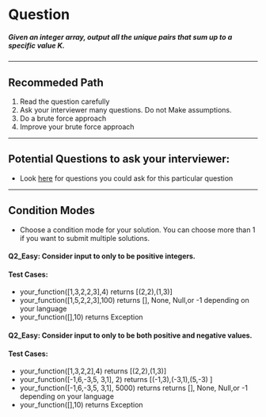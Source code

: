 # Question
##### Given  an integer array, output all the unique pairs that sum up to a specific value K.<br>

____
## Recommeded Path
1. Read the question carefully
2. Ask your interviewer many questions. Do not Make assumptions.
3. Do a brute force approach
4. Improve your brute force approach

____
## Potential Questions to ask your interviewer:
  * Look [here](https://github.com/algorithms-21/Interview_problems/blob/master/IQ_2/Q1_Extracting_Information.md) for questions you could ask for this particular question

_____
## Condition Modes
* Choose a condition mode for your solution. You can choose more than 1 if you want to submit multiple solutions.

#### Q2_Easy: Consider input to only to be positive integers.
#### Test Cases:

* your_function([1,3,2,2,3],4) returns [(2,2),(1,3)]
* your_function([1,5,2,2,3],100) returns [], None, Null,or -1 depending on your language
* your_function([],10) returns Exception



#### Q2_Easy: Consider input to only to be both positive and negative values.
#### Test Cases:
* your_function([1,3,2,2],4) returns [(2,2),(1,3)]
* your_function([-1,6,-3,5, 3,1], 2) returns [(-1,3),(-3,1),(5,-3) ]
* your_function([-1,6,-3,5, 3,1], 5000) returns returns [], None, Null,or -1 depending on your language
* your_function([],10) returns Exception
